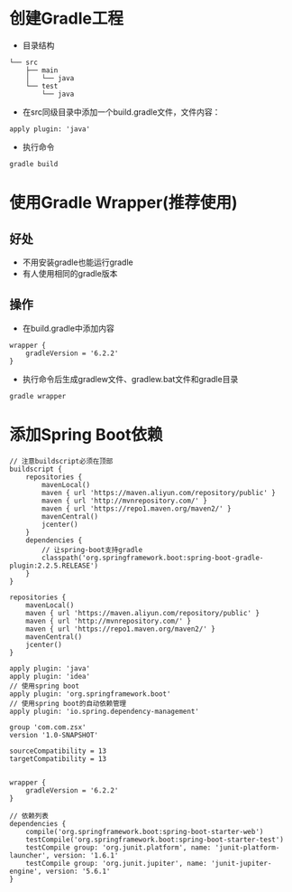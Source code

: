 # 创建Gradle工程
* 目录结构
```` src
└── src
    ├── main
    │   └── java
    └── test
        └── java
````
* 在src同级目录中添加一个build.gradle文件，文件内容：
````
apply plugin: 'java'
````
* 执行命令
````
gradle build
````
# 使用Gradle Wrapper(推荐使用)
## 好处
* 不用安装gradle也能运行gradle
* 有人使用相同的gradle版本
## 操作
* 在build.gradle中添加内容
````
wrapper {
    gradleVersion = '6.2.2'
}
````
* 执行命令后生成gradlew文件、gradlew.bat文件和gradle目录
````
gradle wrapper
````
# 添加Spring Boot依赖
````
// 注意buildscript必须在顶部
buildscript {
    repositories {
		mavenLocal()
        maven { url 'https://maven.aliyun.com/repository/public' }
        maven { url 'http://mvnrepository.com/' }
        maven { url 'https://repo1.maven.org/maven2/' }
        mavenCentral()
        jcenter()
    }
    dependencies {
		// 让spring-boot支持gradle
        classpath('org.springframework.boot:spring-boot-gradle-plugin:2.2.5.RELEASE')
    }
}

repositories {
    mavenLocal()
	maven { url 'https://maven.aliyun.com/repository/public' }
	maven { url 'http://mvnrepository.com/' }
	maven { url 'https://repo1.maven.org/maven2/' }
	mavenCentral()
    jcenter()
}

apply plugin: 'java'
apply plugin: 'idea'
// 使用spring boot
apply plugin: 'org.springframework.boot'
// 使用spring boot的自动依赖管理
apply plugin: 'io.spring.dependency-management'

group 'com.com.zsx'
version '1.0-SNAPSHOT'

sourceCompatibility = 13
targetCompatibility = 13


wrapper {
    gradleVersion = '6.2.2'
}

// 依赖列表
dependencies {
    compile('org.springframework.boot:spring-boot-starter-web')
    testCompile('org.springframework.boot:spring-boot-starter-test')
	testCompile group: 'org.junit.platform', name: 'junit-platform-launcher', version: '1.6.1'
    testCompile group: 'org.junit.jupiter', name: 'junit-jupiter-engine', version: '5.6.1'
}
````





            